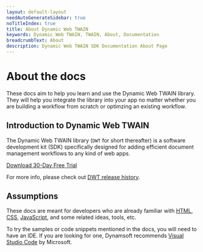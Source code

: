 ```yaml
---
layout: default-layout
needAutoGenerateSidebar: true
noTitleIndex: true
title: About Dynamic Web TWAIN
keywords: Dynamic Web TWAIN, TWAIN, About, Documentation
breadcrumbText: About
description: Dynamic Web TWAIN SDK Documentation About Page
---
```


# About the docs

These docs aim to help you learn and use the Dynamic Web TWAIN library. They will help you integrate the library into your app no matter whether you are building a workflow from scratch or optimzing an existing workflow.

## Introduction to Dynamic Web TWAIN

The Dynamic Web TWAIN library (`DWT` for short thereafter) is a software development kit (SDK) specifically designed for adding efficient document management workflows to any kind of web apps.

<a class="btn d-btn bgOrange hide-sm hide-xs" href="https://www.dynamsoft.com/web-twain/downloads">Download 30-Day Free Trial</a>

For more info, please check out [DWT release history]({{site.info}}schedule/stable.html).

## Assumptions

These docs are meant for developers who are already familiar with [HTML](https://developer.mozilla.org/docs/Learn/HTML/Introduction_to_HTML), [CSS](https://developer.mozilla.org/docs/Learn/CSS/First_steps), [JavaScript](https://developer.mozilla.org/en-US/docs/Web/JavaScript/A_re-introduction_to_JavaScript), and some related ideas, tools, etc.

To try the samples or code snippets mentioned in the docs, you will need to have an IDE. If you are looking for one, Dynamsoft recommends [Visual Studio Code](https://code.visualstudio.com/) by Microsoft.
